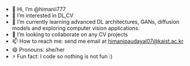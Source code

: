 - 👋 Hi, I’m @himanii777
- 👀 I’m interested in DL,CV
- 🌱 I’m currently learning advanced DL architectures, GANs, diffusion models and exploring computer vision applications.
- 💞️ I’m looking to collaborate on any CV projects
- 📫 How to reach me: send me email at himanipaudayal07@kaist.ac.kr
- 😄 Pronouns: she/her
- ⚡ Fun fact: I code so nothing is not fun :)

<!---
himanii777/himanii777 is a ✨ special ✨ repository because its `README.md` (this file) appears on your GitHub profile.
You can click the Preview link to take a look at your changes.
--->
